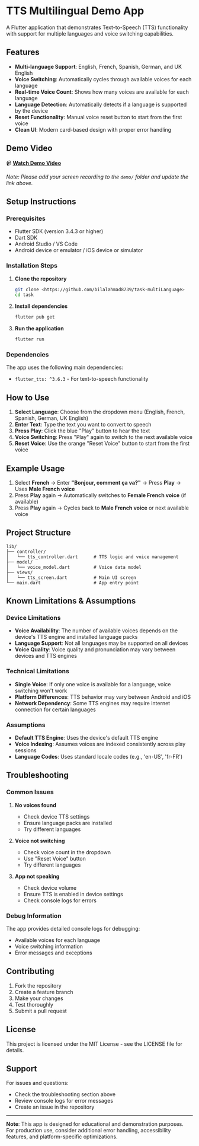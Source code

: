 # TTS Multilingual Demo App

A Flutter application that demonstrates Text-to-Speech (TTS) functionality with support for multiple languages and voice switching capabilities.

## Features

- **Multi-language Support**: English, French, Spanish, German, and UK English
- **Voice Switching**: Automatically cycles through available voices for each language
- **Real-time Voice Count**: Shows how many voices are available for each language
- **Language Detection**: Automatically detects if a language is supported by the device
- **Reset Functionality**: Manual voice reset button to start from the first voice
- **Clean UI**: Modern card-based design with proper error handling

## Demo Video

📹 **[Watch Demo Video](demo/demo_video.mp4)**

*Note: Please add your screen recording to the `demo/` folder and update the link above.*

## Setup Instructions

### Prerequisites

- Flutter SDK (version 3.4.3 or higher)
- Dart SDK
- Android Studio / VS Code
- Android device or emulator / iOS device or simulator

### Installation Steps

1. **Clone the repository**
   ```bash
   git clone <https://github.com/bilalahmad8739/task-multiLanguage>
   cd task
   ```

2. **Install dependencies**
   ```bash
   flutter pub get
   ```

3. **Run the application**
   ```bash
   flutter run
   ```

### Dependencies

The app uses the following main dependencies:
- `flutter_tts: ^3.6.3` - For text-to-speech functionality

## How to Use

1. **Select Language**: Choose from the dropdown menu (English, French, Spanish, German, UK English)
2. **Enter Text**: Type the text you want to convert to speech
3. **Press Play**: Click the blue "Play" button to hear the text
4. **Voice Switching**: Press "Play" again to switch to the next available voice
5. **Reset Voice**: Use the orange "Reset Voice" button to start from the first voice

## Example Usage

1. Select **French** → Enter **"Bonjour, comment ça va?"** → Press **Play** → Uses **Male French voice**
2. Press **Play** again → Automatically switches to **Female French voice** (if available)
3. Press **Play** again → Cycles back to **Male French voice** or next available voice

## Project Structure

```
lib/
├── controller/
│   └── tts_controller.dart      # TTS logic and voice management
├── model/
│   └── voice_model.dart         # Voice data model
├── views/
│   └── tts_screen.dart          # Main UI screen
└── main.dart                    # App entry point
```

## Known Limitations & Assumptions

### Device Limitations
- **Voice Availability**: The number of available voices depends on the device's TTS engine and installed language packs
- **Language Support**: Not all languages may be supported on all devices
- **Voice Quality**: Voice quality and pronunciation may vary between devices and TTS engines

### Technical Limitations
- **Single Voice**: If only one voice is available for a language, voice switching won't work
- **Platform Differences**: TTS behavior may vary between Android and iOS
- **Network Dependency**: Some TTS engines may require internet connection for certain languages

### Assumptions
- **Default TTS Engine**: Uses the device's default TTS engine
- **Voice Indexing**: Assumes voices are indexed consistently across play sessions
- **Language Codes**: Uses standard locale codes (e.g., 'en-US', 'fr-FR')

## Troubleshooting

### Common Issues

1. **No voices found**
   - Check device TTS settings
   - Ensure language packs are installed
   - Try different languages

2. **Voice not switching**
   - Check voice count in the dropdown
   - Use "Reset Voice" button
   - Try different languages

3. **App not speaking**
   - Check device volume
   - Ensure TTS is enabled in device settings
   - Check console logs for errors

### Debug Information

The app provides detailed console logs for debugging:
- Available voices for each language
- Voice switching information
- Error messages and exceptions

## Contributing

1. Fork the repository
2. Create a feature branch
3. Make your changes
4. Test thoroughly
5. Submit a pull request

## License

This project is licensed under the MIT License - see the LICENSE file for details.

## Support

For issues and questions:
- Check the troubleshooting section above
- Review console logs for error messages
- Create an issue in the repository

---

**Note**: This app is designed for educational and demonstration purposes. For production use, consider additional error handling, accessibility features, and platform-specific optimizations.
